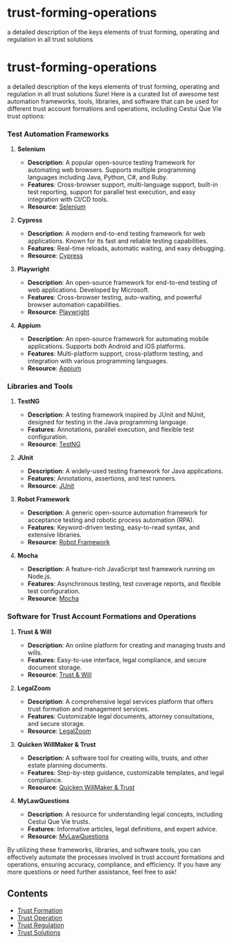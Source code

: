 # trust-forming-operations
a detailed description of the keys elements of trust forming, operating and regulation in all trust solutions
# trust-forming-operations
a detailed description of the keys elements of trust forming, operating and regulation in all trust solutions
Sure! Here is a curated list of awesome test automation frameworks, tools, libraries, and software that can be used for different trust account formations and operations, including Cestui Que Vie trust options:

### Test Automation Frameworks
1. **Selenium**
   - **Description**: A popular open-source testing framework for automating web browsers. Supports multiple programming languages including Java, Python, C#, and Ruby.
   - **Features**: Cross-browser support, multi-language support, built-in test reporting, support for parallel test execution, and easy integration with CI/CD tools.
   - **Resource**: [Selenium](https://www.selenium.dev/)

2. **Cypress**
   - **Description**: A modern end-to-end testing framework for web applications. Known for its fast and reliable testing capabilities.
   - **Features**: Real-time reloads, automatic waiting, and easy debugging.
   - **Resource**: [Cypress](https://www.cypress.io/)

3. **Playwright**
   - **Description**: An open-source framework for end-to-end testing of web applications. Developed by Microsoft.
   - **Features**: Cross-browser testing, auto-waiting, and powerful browser automation capabilities.
   - **Resource**: [Playwright](https://playwright.dev/)

4. **Appium**
   - **Description**: An open-source framework for automating mobile applications. Supports both Android and iOS platforms.
   - **Features**: Multi-platform support, cross-platform testing, and integration with various programming languages.
   - **Resource**: [Appium](https://appium.io/)

### Libraries and Tools
1. **TestNG**
   - **Description**: A testing framework inspired by JUnit and NUnit, designed for testing in the Java programming language.
   - **Features**: Annotations, parallel execution, and flexible test configuration.
   - **Resource**: [TestNG](https://testng.org/doc/)

2. **JUnit**
   - **Description**: A widely-used testing framework for Java applications.
   - **Features**: Annotations, assertions, and test runners.
   - **Resource**: [JUnit](https://junit.org/junit5/)

3. **Robot Framework**
   - **Description**: A generic open-source automation framework for acceptance testing and robotic process automation (RPA).
   - **Features**: Keyword-driven testing, easy-to-read syntax, and extensive libraries.
   - **Resource**: [Robot Framework](https://robotframework.org/)

4. **Mocha**
   - **Description**: A feature-rich JavaScript test framework running on Node.js.
   - **Features**: Asynchronous testing, test coverage reports, and flexible test configuration.
   - **Resource**: [Mocha](https://mochajs.org/)

### Software for Trust Account Formations and Operations
1. **Trust & Will**
   - **Description**: An online platform for creating and managing trusts and wills.
   - **Features**: Easy-to-use interface, legal compliance, and secure document storage.
   - **Resource**: [Trust & Will](https://trustandwill.com/)

2. **LegalZoom**
   - **Description**: A comprehensive legal services platform that offers trust formation and management services.
   - **Features**: Customizable legal documents, attorney consultations, and secure storage.
   - **Resource**: [LegalZoom](https://www.legalzoom.com/)

3. **Quicken WillMaker & Trust**
   - **Description**: A software tool for creating wills, trusts, and other estate planning documents.
   - **Features**: Step-by-step guidance, customizable templates, and legal compliance.
   - **Resource**: [Quicken WillMaker & Trust](https://www.nolo.com/products/quicken-willmaker-trust.html)

4. **MyLawQuestions**
   - **Description**: A resource for understanding legal concepts, including Cestui Que Vie trusts.
   - **Features**: Informative articles, legal definitions, and expert advice.
   - **Resource**: [MyLawQuestions](https://www.mylawquestions.com/what-is-a-cestui-que-trust.htm)

By utilizing these frameworks, libraries, and software tools, you can effectively automate the processes involved in trust account formations and operations, ensuring accuracy, compliance, and efficiency. If you have any more questions or need further assistance, feel free to ask!
## Contents
- [Trust Formation](trust-formation.md) 
- [Trust Operation](trust-operation.md)
- [Trust Regulation](trust-regulation.md)
- [Trust Solutions](trust-solutions.md)
